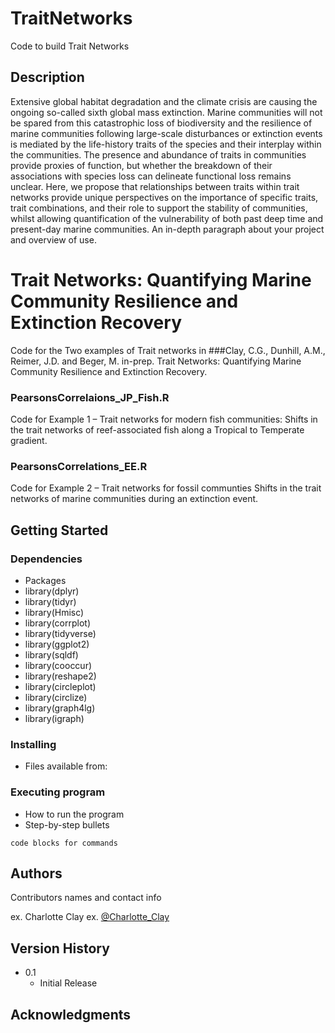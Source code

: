 # TraitNetworks
 Code to build Trait Networks
 
## Description
Extensive global habitat degradation  and the climate crisis are causing the ongoing so-called sixth  global mass extinction. Marine communities will not be spared from this catastrophic loss of biodiversity and the resilience of marine communities following large-scale disturbances or extinction events is mediated by the life-history traits of the species and their interplay within the communities. The presence and abundance of traits in communities provide proxies of function, but whether the breakdown of their associations with species loss can delineate functional loss remains unclear. Here, we propose that relationships between traits within trait networks provide unique perspectives on the importance of specific traits, trait combinations, and their role to support the stability of communities, whilst allowing quantification of the vulnerability of both past deep time and present-day marine communities.
An in-depth paragraph about your project and overview of use.

# Trait Networks: Quantifying Marine Community Resilience and Extinction Recovery
Code for the Two examples of Trait networks in ###Clay, C.G., Dunhill, A.M., Reimer, J.D. and Beger, M. in-prep. Trait Networks: Quantifying Marine Community Resilience and Extinction Recovery.

### PearsonsCorrelaions_JP_Fish.R 
Code for Example 1 – Trait networks for modern fish communities: Shifts in the trait networks of reef-associated fish along a Tropical to Temperate gradient.

### PearsonsCorrelations_EE.R
Code for Example 2 – Trait networks for fossil communties Shifts in the trait networks of marine communities during an extinction event. 


## Getting Started

### Dependencies

* Packages 
* library(dplyr)
* library(tidyr)
* library(Hmisc)
* library(corrplot)
* library(tidyverse)
* library(ggplot2)
* library(sqldf)
* library(cooccur)
* library(reshape2)
* library(circleplot)
* library(circlize)
* library(graph4lg)
* library(igraph)

### Installing

* Files available from: 

### Executing program

* How to run the program
* Step-by-step bullets
```
code blocks for commands
```

## Authors

Contributors names and contact info

ex. Charlotte Clay
ex. [@Charlotte_Clay](https://twitter.com/Charlotte_Clay)

## Version History

* 0.1
    * Initial Release

## Acknowledgments

